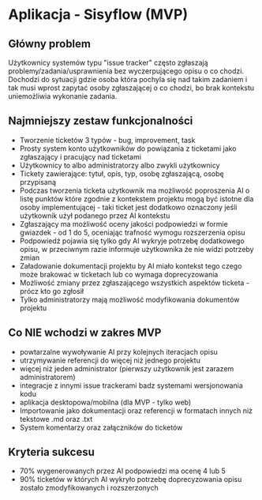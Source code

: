 # Aplikacja - Sisyflow (MVP)

## Główny problem

Użytkownicy systemów typu "issue tracker" często zgłaszają problemy/zadania/usprawnienia bez wyczerpującego opisu o co chodzi. Dochodzi do sytuacji gdzie osoba która pochyla się nad takim zadaniem i tak musi wprost zapytać osoby zgłaszającej o co chodzi, bo brak kontekstu uniemożliwia wykonanie zadania.

## Najmniejszy zestaw funkcjonalności

- Tworzenie ticketów 3 typów - bug, improvement, task
- Prosty system konto użytkowników do powiązania z ticketami jako zgłaszający i pracujący nad ticketami
- Użytkownicy to albo administratorzy albo zwykli użytkownicy
- Tickety zawierające: tytuł, opis, typ, osobę zgłaszającą, osobę przypisaną
- Podczas tworzenia ticketa użytkownik ma możliwość poproszenia AI o listę punktów które zgodnie z kontekstem projektu mogą być istotne dla osoby implementującej - taki ticket jest dodatkowo oznaczony jeśli użytkownik użył podanego przez AI kontekstu
- Zgłaszający ma możliwość oceny jakości podpowiedzi w formie gwiazdek - od 1 do 5, oceniając trafność wymogu rozszerzenia opisu
- Podpowiedź pojawia się tylko gdy AI wykryje potrzebę dodatkowego opisu, w przeciwnym razie informuje użytkownika że nie widzi potrzeby zmian
- Załadowanie dokumentacji projektu by AI miało kontekst tego czego może brakować w ticketach lub co wymaga doprecyzowania
- Możliwość zmiany przez zgłaszającego wszystkich aspektów ticketa - prócz kto go zgłosił
- Tylko administratorzy mają możliwość modyfikowania dokumentów projektu

## Co NIE wchodzi w zakres MVP

- powtarzalne wywoływanie AI przy kolejnych iteracjach opisu
- utrzymywanie referencji do więcej niż jednego projektu
- więcej niż jeden administrator (pierwszy użytkownik jest zarazem administratorem)
- integracje z innymi issue trackerami badz systemami wersjonowania kodu
- aplikacja desktopowa/mobilna (dla MVP - tylko web)
- Importowanie jako dokumentacji oraz referencji w formatach innych niż tekstowe .md oraz .txt
- System komentarzy oraz załączników do ticketów

## Kryteria sukcesu

- 70% wygenerowanych przez AI podpowiedzi ma ocenę 4 lub 5
- 90% ticketów w których AI wykryło potrzebę doprecyzowania opisu zostało zmodyfikowanych i rozszerzonych
